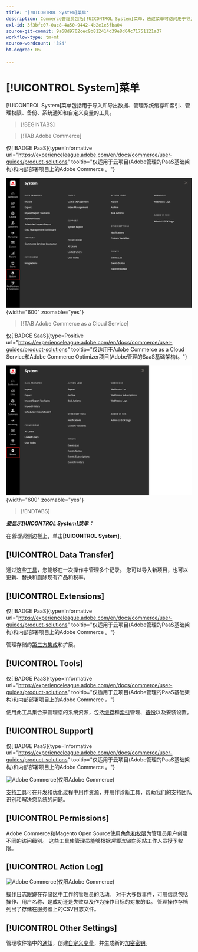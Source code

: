 ```yaml
---
title: '[!UICONTROL System]菜单'
description: Commerce管理员包括[!UICONTROL System]菜单，通过菜单可访问用于导入和导出数据、系统缓存和索引管理、管理员访问权限管理、备份、系统通知以及自定义变量的工具。
exl-id: 3f3bfc07-0ac8-4a50-9442-4b2e1e5fba04
source-git-commit: 9a68d9702cec9b812414d39e8d04c71751121a37
workflow-type: tm+mt
source-wordcount: '384'
ht-degree: 0%

---
```


# [!UICONTROL System]菜单

[!UICONTROL System]菜单包括用于导入和导出数据、管理系统缓存和索引、管理权限、备份、系统通知和自定义变量的工具。

>[!BEGINTABS]

>[!TAB Adobe Commerce]

仅[!BADGE PaaS]{type=Informative url="https://experienceleague.adobe.com/en/docs/commerce/user-guides/product-solutions" tooltip="仅适用于云项目(Adobe管理的PaaS基础架构)和内部部署项目上的Adobe Commerce 。"}

![系统菜单](./assets/system-menu.png){width="600" zoomable="yes"}

>[!TAB Adobe Commerce as a Cloud Service]

仅[!BADGE SaaS]{type=Positive url="https://experienceleague.adobe.com/en/docs/commerce/user-guides/product-solutions" tooltip="仅适用于Adobe Commerce as a Cloud Service和Adobe Commerce Optimizer项目(Adobe管理的SaaS基础架构)。"}

![系统菜单](./assets/system-menu-accs.png){width="600" zoomable="yes"}

>[!ENDTABS]

**_要显示[!UICONTROL System]菜单：_**

在&#x200B;_管理员_&#x200B;侧边栏上，单击&#x200B;**[!UICONTROL System]**。

## [!UICONTROL Data Transfer]

通过这些[工具](data-transfer.md)，您能够在一次操作中管理多个记录。 您可以导入新项目，也可以更新、替换和删除现有产品和税率。

## [!UICONTROL Extensions]

仅[!BADGE PaaS]{type=Informative url="https://experienceleague.adobe.com/en/docs/commerce/user-guides/product-solutions" tooltip="仅适用于云项目(Adobe管理的PaaS基础架构)和内部部署项目上的Adobe Commerce 。"}

管理存储的[第三方集成](integrations.md)和扩展。

## [!UICONTROL Tools]

仅[!BADGE PaaS]{type=Informative url="https://experienceleague.adobe.com/en/docs/commerce/user-guides/product-solutions" tooltip="仅适用于云项目(Adobe管理的PaaS基础架构)和内部部署项目上的Adobe Commerce 。"}

使用此工具集合来管理您的系统资源，包括[缓存](cache-management.md)和[索引](index-management.md)管理、[备份](backups.md)以及安装设置。

## [!UICONTROL Support]

仅[!BADGE PaaS]{type=Informative url="https://experienceleague.adobe.com/en/docs/commerce/user-guides/product-solutions" tooltip="仅适用于云项目(Adobe管理的PaaS基础架构)和内部部署项目上的Adobe Commerce 。"}

![Adobe Commerce](../assets/adobe-logo.svg)(仅限Adobe Commerce)

[支持工具](support.md)可在开发和优化过程中用作资源，并用作诊断工具，帮助我们的支持团队识别和解决您系统的问题。

## [!UICONTROL Permissions]

Adobe Commerce和Magento Open Source使用[角色和权限](permissions.md)为管理员用户创建不同的访问级别。 这些工具使管理员能够根据&#x200B;_需要知道_&#x200B;向网站工作人员授予权限。

## [!UICONTROL Action Log]

![Adobe Commerce](../assets/adobe-logo.svg)(仅限Adobe Commerce)

[操作日志](action-log.md)跟踪在存储区中工作的管理员的活动。 对于大多数事件，可用信息包括操作、用户名称、是成功还是失败以及作为操作目标的对象的ID。 管理操作存档列出了存储在服务器上的CSV日志文件。

## [!UICONTROL Other Settings]

管理收件箱中的[通知](notifications.md)，创建[自定义变量](variables-custom.md)，并生成新的[加密密钥](encryption-key.md)。
